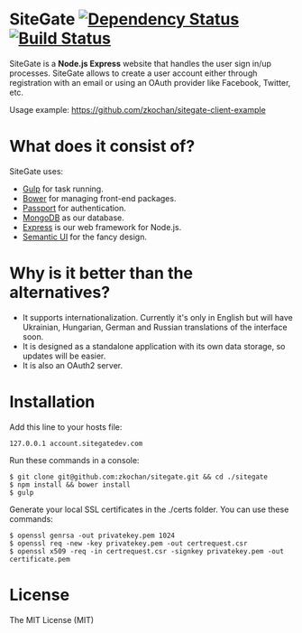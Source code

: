 SiteGate [![Dependency Status](https://david-dm.org/zkochan/sitegate/status.svg?style=flat)](https://david-dm.org/zkochan/sitegate) [![Build Status](http://img.shields.io/travis/zkochan/sitegate.svg?style=flat)](https://travis-ci.org/zkochan/sitegate)
========

SiteGate is a **Node.js Express** website that handles the user sign in/up processes. SiteGate allows to create a user account either through registration with an email or using an OAuth provider like Facebook, Twitter, etc.

Usage example: https://github.com/zkochan/sitegate-client-example

What does it consist of?
========

SiteGate uses:

* [Gulp](http://gulpjs.com/) for task running.
* [Bower](http://bower.io/) for managing front-end packages.
* [Passport](http://passportjs.org/) for authentication.
* [MongoDB](http://www.mongodb.org/downloads) as our database.
* [Express](http://expressjs.com/) is our web framework for Node.js.
* [Semantic UI](http://semantic-ui.com/) for the fancy design.
 
Why is it better than the alternatives?
========
* It supports internationalization. Currently it's only in English but will have Ukrainian, Hungarian, German and Russian translations of the interface soon.
* It is designed as a standalone application with its own data storage, so updates will be easier.
* It is also an OAuth2 server.

Installation
========
Add this line to your hosts file:
```
127.0.0.1 account.sitegatedev.com
```
Run these commands in a console:
````
$ git clone git@github.com:zkochan/sitegate.git && cd ./sitegate
$ npm install && bower install
$ gulp
````
Generate your local SSL certificates in the ./certs folder. You can use these commands:
````
$ openssl genrsa -out privatekey.pem 1024
$ openssl req -new -key privatekey.pem -out certrequest.csr
$ openssl x509 -req -in certrequest.csr -signkey privatekey.pem -out certificate.pem
````

License
========

The MIT License (MIT)
